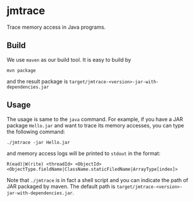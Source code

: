 # jmtrace

Trace memory access in Java programs.

## Build
We use `maven` as our build tool.
It is easy to build by 

    mvn package

and the result package is `target/jmtrace-<version>-jar-with-dependencies.jar`

## Usage

The usage is same to the `java` command. For example,
if you have a JAR package `Hello.jar` and want to trace
its memory accesses, you can type the following command:

    ./jmtrace -jar Hello.jar

and memory access logs will be printed to `stdout` in the format:

    R(ead)|W(rite) <threadId> <ObjectId> <ObjectType.fieldName|ClassName.staticFiledName|ArrayType[index]>

Note that `./jmtrace` is in fact a shell script
and you can indicate the path of JAR packaged by maven.
The default path is `target/jmtrace-<version>-jar-with-dependencies.jar`.